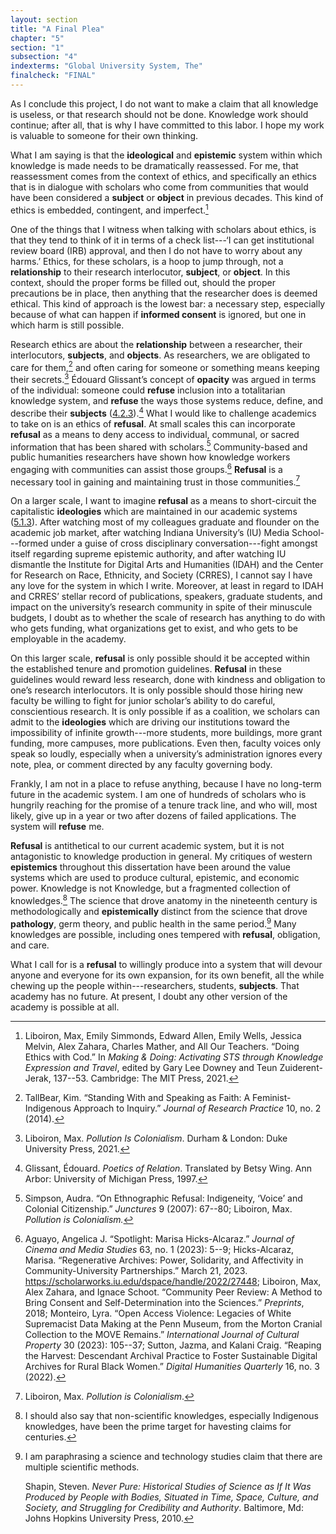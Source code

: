 ```yaml
---
layout: section
title: "A Final Plea"
chapter: "5"
section: "1"
subsection: "4"
indexterms: "Global University System, The"
finalcheck: "FINAL"
---
```


As I conclude this project, I do not want to make a claim that all knowledge is useless, or that research should not be done. Knowledge work should continue; after all, that is why I have committed to this labor. I hope my work is valuable to someone for their own thinking.

What I am saying is that the <span data-tooltip aria-haspopup="true" class="has-tip" data-disable-hover="false" tabindex="1" data-title="Ideology refers to a generally agreed upon understanding of a phenomenon or cultural idea. Ideologies are like the air we breathe, in that they are pervasive and difficult to see without some framework to understand them."><b>ideological</b></span> and <span data-tooltip aria-haspopup="true" class="has-tip" data-disable-hover="false" tabindex="1" data-title="Epistemics is a philosophical term referring to the study of knowledge. I use it to talk about the entwined practices of scientific culture, its arguments, and its methodologies."><b>epistemic</b></span> system within which knowledge is made needs to be dramatically reassessed. For me, that reassessment comes from the context of ethics, and specifically an ethics that is in dialogue with scholars who come from communities that would have been considered a <span data-tooltip aria-haspopup="true" class="has-tip" data-disable-hover="false" tabindex="1" data-title="The term research subject refers to a human person who has been ingested into a research program, and whose identity, personhood, and body have become the focus of a research program. I think of the subject in a Foucauldian sense: The 'subject' is a pun on the monarchal subject, someone who has no agency under the spectacular power of the sovereign. In this case it the subject lacks agency in relation to the researcher studying them."><b>subject</b></span> or <span data-tooltip aria-haspopup="true" class="has-tip" data-disable-hover="false" tabindex="1" data-title="I use the term research object to refer to materials that have been divorced from the subject of their origin. Object, as I use it, carefully considers how human patients are denied their humanity through transformations that deem them as objects."><b>object</b></span> in previous decades. This kind of ethics is embedded, contingent, and imperfect.[^fn1]

One of the things that I witness when talking with scholars about ethics, is that they tend to think of it in terms of a check list---‘I can get institutional review board (IRB) approval, and then I do not have to worry about any harms.’ Ethics, for these scholars, is a hoop to jump through, not a <span data-tooltip aria-haspopup="true" class="has-tip" data-disable-hover="false" tabindex="1" data-title="Relationality, as I use it, is indebted to Indigenous knowledge systems. Relation refers to the ways researchers become connected to and obligated to the people, ideas, and non-human entities which they study."><b>relationship</b></span> to their research interlocutor, <span data-tooltip aria-haspopup="true" class="has-tip" data-disable-hover="false" tabindex="1" data-title="The term research subject refers to a human person who has been ingested into a research program, and whose identity, personhood, and body have become the focus of a research program. I think of the subject in a Foucauldian sense: The 'subject' is a pun on the monarchal subject, someone who has no agency under the spectacular power of the sovereign. In this case it the subject lacks agency in relation to the researcher studying them."><b>subject</b></span>, or <span data-tooltip aria-haspopup="true" class="has-tip" data-disable-hover="false" tabindex="1" data-title="I use the term research object to refer to materials that have been divorced from the subject of their origin. Object, as I use it, carefully considers how human patients are denied their humanity through transformations that deem them as objects."><b>object</b></span>. In this context, should the proper forms be filled out, should the proper precautions be in place, then anything that the researcher does is deemed ethical. This kind of approach is the lowest bar: a necessary step, especially because of what can happen if <span data-tooltip aria-haspopup="true" class="has-tip" data-disable-hover="false" tabindex="1" data-title="I use the phrase 'consent' to refer to the idea of informed consent: that a research subject needs to be aware of what will happen to them in a research project, and that they have the ability to say 'no' at any point during the research program."><b>informed consent</b></span> is ignored, but one in which harm is still possible.

Research ethics are about the <span data-tooltip aria-haspopup="true" class="has-tip" data-disable-hover="false" tabindex="1" data-title="Relationality, as I use it, is indebted to Indigenous knowledge systems. Relation refers to the ways researchers become connected to and obligated to the people, ideas, and non-human entities which they study."><b>relationship</b></span> between a researcher, their interlocutors, <span data-tooltip aria-haspopup="true" class="has-tip" data-disable-hover="false" tabindex="1" data-title="The term research subject refers to a human person who has been ingested into a research program, and whose identity, personhood, and body have become the focus of a research program. I think of the subject in a Foucauldian sense: The 'subject' is a pun on the monarchal subject, someone who has no agency under the spectacular power of the sovereign. In this case it the subject lacks agency in relation to the researcher studying them."><b>subjects</b></span>, and <span data-tooltip aria-haspopup="true" class="has-tip" data-disable-hover="false" tabindex="1" data-title="I use the term research object to refer to materials that have been divorced from the subject of their origin. Object, as I use it, carefully considers how human patients are denied their humanity through transformations that deem them as objects."><b>objects</b></span>. As researchers, we are obligated to care for them,[^fn2] and often caring for someone or something means keeping their secrets.[^fn3] Édouard Glissant’s concept of <span data-tooltip aria-haspopup="true" class="has-tip" data-disable-hover="false" tabindex="1" data-title="Opacity is a rights-based philosophical framework that assumes humans have a right to not be known in knowledge systems."><b>opacity</b></span> was argued in terms of the individual: someone could <span data-tooltip aria-haspopup="true" class="has-tip" data-disable-hover="false" tabindex="1" data-title="Refusal refers to the moments, actions, and possibilities enabled by denying academic access to personal, cultural, or spiritual materials and knowledge."><b>refuse</b></span> inclusion into a totalitarian knowledge system, and <span data-tooltip aria-haspopup="true" class="has-tip" data-disable-hover="false" tabindex="1" data-title="Refusal refers to the moments, actions, and possibilities enabled by denying academic access to personal, cultural, or spiritual materials and knowledge."><b>refuse</b></span> the ways those systems reduce, define, and describe their <span data-tooltip aria-haspopup="true" class="has-tip" data-disable-hover="false" tabindex="1" data-title="The term research subject refers to a human person who has been ingested into a research program, and whose identity, personhood, and body have become the focus of a research program. I think of the subject in a Foucauldian sense: The 'subject' is a pun on the monarchal subject, someone who has no agency under the spectacular power of the sovereign. In this case it the subject lacks agency in relation to the researcher studying them."><b>subjects</b></span> (<a href="{{ site.baseurl }}/narrative/4_2_3">4.2.3</a>).[^fn4] What I would like to challenge academics to take on is an ethics of <span data-tooltip aria-haspopup="true" class="has-tip" data-disable-hover="false" tabindex="1" data-title="Refusal refers to the moments, actions, and possibilities enabled by denying academic access to personal, cultural, or spiritual materials and knowledge."><b>refusal</b></span>. At small scales this can incorporate <span data-tooltip aria-haspopup="true" class="has-tip" data-disable-hover="false" tabindex="1" data-title="Refusal refers to the moments, actions, and possibilities enabled by denying academic access to personal, cultural, or spiritual materials and knowledge."><b>refusal</b></span> as a means to deny access to individual, communal, or sacred information that has been shared with scholars.[^fn5] Community-based and public humanities researchers have shown how knowledge workers engaging with communities can assist those groups.[^fn6] <span data-tooltip aria-haspopup="true" class="has-tip" data-disable-hover="false" tabindex="1" data-title="Refusal refers to the moments, actions, and possibilities enabled by denying academic access to personal, cultural, or spiritual materials and knowledge."><b>Refusal</b></span> is a necessary tool in gaining and maintaining trust in those communities.[^fn7] 

On a larger scale, I want to imagine <span data-tooltip aria-haspopup="true" class="has-tip" data-disable-hover="false" tabindex="1" data-title="Refusal refers to the moments, actions, and possibilities enabled by denying academic access to personal, cultural, or spiritual materials and knowledge."><b>refusal</b></span> as a means to short-circuit the capitalistic <span data-tooltip aria-haspopup="true" class="has-tip" data-disable-hover="false" tabindex="1" data-title="Ideology refers to a generally agreed upon understanding of a phenomenon or cultural idea. Ideologies are like the air we breathe, in that they are pervasive and difficult to see without some framework to understand them."><b>ideologies</b></span> which are maintained in our academic systems (<a href="{{ site.baseurl }}/narrative/5_1_3">5.1.3</a>). After watching most of my colleagues graduate and flounder on the academic job market, after watching Indiana University’s (IU) Media School---formed under a guise of cross disciplinary conversation---fight amongst itself regarding supreme epistemic authority, and after watching IU dismantle the Institute for Digital Arts and Humanities (IDAH) and the Center for Research on Race, Ethnicity, and Society (CRRES), I cannot say I have any love for the system in which I write. Moreover, at least in regard to IDAH and CRRES’ stellar record of publications, speakers, graduate students, and impact on the university’s research community in spite of their minuscule budgets, I doubt as to whether the scale of research has anything to do with who gets funding, what organizations get to exist, and who gets to be employable in the academy.

On this larger scale, <span data-tooltip aria-haspopup="true" class="has-tip" data-disable-hover="false" tabindex="1" data-title="Refusal refers to the moments, actions, and possibilities enabled by denying academic access to personal, cultural, or spiritual materials and knowledge."><b>refusal</b></span> is only possible should it be accepted within the established tenure and promotion guidelines. <span data-tooltip aria-haspopup="true" class="has-tip" data-disable-hover="false" tabindex="1" data-title="Refusal refers to the moments, actions, and possibilities enabled by denying academic access to personal, cultural, or spiritual materials and knowledge."><b>Refusal</b></span> in these guidelines would reward less research, done with kindness and obligation to one’s research interlocutors. It is only possible should those hiring new faculty be willing to fight for junior scholar’s ability to do careful, conscientious research. It is only possible if as a coalition, we scholars can admit to the <span data-tooltip aria-haspopup="true" class="has-tip" data-disable-hover="false" tabindex="1" data-title="Ideology refers to a generally agreed upon understanding of a phenomenon or cultural idea. Ideologies are like the air we breathe, in that they are pervasive and difficult to see without some framework to understand them."><b>ideologies</b></span> which are driving our institutions toward the impossibility of infinite growth---more students, more buildings, more grant funding, more campuses, more publications. Even then, faculty voices only speak so loudly, especially when a university’s administration ignores every note, plea, or comment directed by any faculty governing body.

Frankly, I am not in a place to refuse anything, because I have no long-term future in the academic system. I am one of hundreds of scholars who is hungrily reaching for the promise of a tenure track line, and who will, most likely, give up in a year or two after dozens of failed applications. The system will <span data-tooltip aria-haspopup="true" class="has-tip" data-disable-hover="false" tabindex="1" data-title="Refusal refers to the moments, actions, and possibilities enabled by denying academic access to personal, cultural, or spiritual materials and knowledge."><b>refuse</b></span> me.

<span data-tooltip aria-haspopup="true" class="has-tip" data-disable-hover="false" tabindex="1" data-title="Refusal refers to the moments, actions, and possibilities enabled by denying academic access to personal, cultural, or spiritual materials and knowledge."><b>Refusal</b></span> is antithetical to our current academic system, but it is not antagonistic to knowledge production in general. My critiques of western <span data-tooltip aria-haspopup="true" class="has-tip" data-disable-hover="false" tabindex="1" data-title="Epistemics is a philosophical term referring to the study of knowledge. I use it to talk about the entwined practices of scientific culture, its arguments, and its methodologies."><b>epistemics</b></span> throughout this dissertation have been around the value systems which are used to produce cultural, epistemic, and economic power. Knowledge is not Knowledge, but a fragmented collection of knowledges.[^fn8] The science that drove anatomy in the nineteenth century is methodologically and <span data-tooltip aria-haspopup="true" class="has-tip" data-disable-hover="false" tabindex="1" data-title="Epistemics is a philosophical term referring to the study of knowledge. I use it to talk about the entwined practices of scientific culture, its arguments, and its methodologies."><b>epistemically</b></span> distinct from the science that drove <span data-tooltip aria-haspopup="true" class="has-tip" data-disable-hover="false" tabindex="1" data-title="Pathology refers to the study of aberrant phenomenon in the human body and how it is linked to human illness."><b>pathology</b></span>, germ theory, and public health in the same period.[^fn9] Many knowledges are possible, including ones tempered with <span data-tooltip aria-haspopup="true" class="has-tip" data-disable-hover="false" tabindex="1" data-title="Refusal refers to the moments, actions, and possibilities enabled by denying academic access to personal, cultural, or spiritual materials and knowledge."><b>refusal</b></span>, obligation, and care.

What I call for is a <span data-tooltip aria-haspopup="true" class="has-tip" data-disable-hover="false" tabindex="1" data-title="Refusal refers to the moments, actions, and possibilities enabled by denying academic access to personal, cultural, or spiritual materials and knowledge."><b>refusal</b></span> to willingly produce into a system that will devour anyone and everyone for its own expansion, for its own benefit, all the while chewing up the people within---researchers, students, <span data-tooltip aria-haspopup="true" class="has-tip" data-disable-hover="false" tabindex="1" data-title="The term research subject refers to a human person who has been ingested into a research program, and whose identity, personhood, and body have become the focus of a research program. I think of the subject in a Foucauldian sense: The 'subject' is a pun on the monarchal subject, someone who has no agency under the spectacular power of the sovereign. In this case it the subject lacks agency in relation to the researcher studying them."><b>subjects</b></span>. That academy has no future. At present, I doubt any other version of the academy is possible at all.

<div class="style-divider">
 	<div class="line"></div>
</div>

[^fn1]: Liboiron, Max, Emily Simmonds, Edward Allen, Emily Wells, Jessica Melvin, Alex Zahara, Charles Mather, and All Our Teachers. “Doing Ethics with Cod.” In *Making & Doing: Activating STS through Knowledge Expression and Travel*, edited by Gary Lee Downey and Teun Zuiderent-Jerak, 137--53. Cambridge: The MIT Press, 2021.

[^fn2]: TallBear, Kim. “Standing With and Speaking as Faith: A Feminist-Indigenous Approach to Inquiry.” *Journal of Research Practice* 10, no. 2 (2014).

[^fn3]: Liboiron, Max. *Pollution Is Colonialism*. Durham & London: Duke University Press, 2021.

[^fn4]: Glissant, Édouard. *Poetics of Relation*. Translated by Betsy Wing. Ann Arbor: University of Michigan Press, 1997.

[^fn5]: Simpson, Audra. “On Ethnographic Refusal: Indigeneity, ‘Voice’ and Colonial Citizenship.” *Junctures* 9 (2007): 67--80; Liboiron, Max. *Pollution is Colonialism.*

[^fn6]: Aguayo, Angelica J. “Spotlight: Marisa Hicks-Alcaraz.” *Journal of Cinema and Media Studies* 63, no. 1 (2023): 5--9; Hicks-Alcaraz, Marisa. “Regenerative Archives: Power, Solidarity, and Affectivity in Community-University Partnerships.” March 21, 2023. <https://scholarworks.iu.edu/dspace/handle/2022/27448>; Liboiron, Max, Alex Zahara, and Ignace Schoot. “Community Peer Review: A Method to Bring Consent and Self-Determination into the Sciences.” *Preprints*, 2018; Monteiro, Lyra. “Open Access Violence: Legacies of White Supremacist Data Making at the Penn Museum, from the Morton Cranial Collection to the MOVE Remains.” *International Journal of Cultural Property* 30 (2023): 105--37;  Sutton, Jazma, and Kalani Craig. “Reaping the Harvest: Descendant Archival Practice to Foster Sustainable Digital Archives for Rural Black Women.” *Digital Humanities Quarterly* 16, no. 3 (2022).

[^fn7]: Liboiron, Max. *Pollution is Colonialism*.

[^fn8]: I should also say that non-scientific knowledges, especially Indigenous knowledges, have been the prime target for havesting claims for centuries.

[^fn9]: I am paraphrasing a science and technology studies claim that there are multiple scientific methods.
	
	Shapin, Steven. *Never Pure: Historical Studies of Science as If It Was Produced by People with Bodies, Situated in Time, Space, Culture, and Society, and Struggling for Credibility and Authority*. Baltimore, Md: Johns Hopkins University Press, 2010.